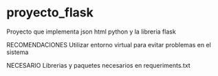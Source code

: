 # proyecto_flask
Proyecto que implementa json html python y la libreria flask

RECOMENDACIONES
Utilizar entorno virtual para evitar problemas en el sistema

NECESARIO
Librerias y paquetes necesarios en requeriments.txt